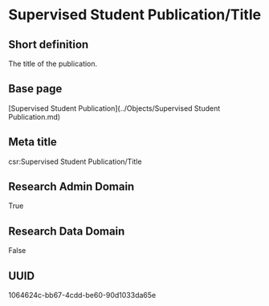 # Supervised Student Publication/Title
## Short definition
The title of the publication.
## Base page
[Supervised Student Publication](../Objects/Supervised Student Publication.md)
## Meta title
csr:Supervised Student Publication/Title
## Research Admin Domain
True
## Research Data Domain
False
## UUID
1064624c-bb67-4cdd-be60-90d1033da65e
